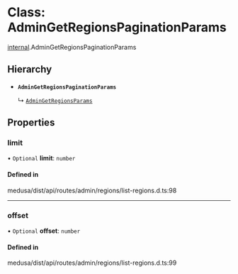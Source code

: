 # Class: AdminGetRegionsPaginationParams

[internal](../modules/internal-22.md).AdminGetRegionsPaginationParams

## Hierarchy

- **`AdminGetRegionsPaginationParams`**

  ↳ [`AdminGetRegionsParams`](internal-22.AdminGetRegionsParams.md)

## Properties

### limit

• `Optional` **limit**: `number`

#### Defined in

medusa/dist/api/routes/admin/regions/list-regions.d.ts:98

___

### offset

• `Optional` **offset**: `number`

#### Defined in

medusa/dist/api/routes/admin/regions/list-regions.d.ts:99
